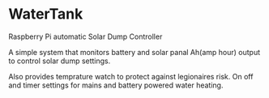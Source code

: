 # WaterTank

Raspberry Pi automatic Solar Dump Controller

A simple system that monitors battery and solar panal 
Ah(amp hour) output to control solar dump settings. 

Also provides temprature watch to protect against 
legionaires risk. On off and timer settings for 
mains and battery powered water heating.
